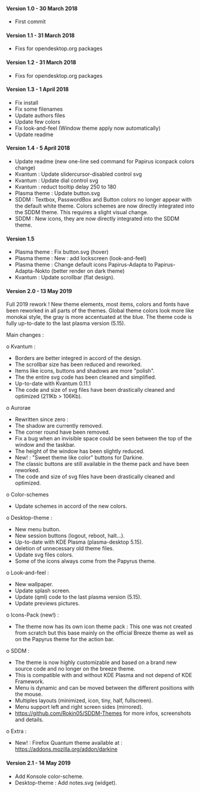 #### Version 1.0 - 30 March 2018
- First commit

#### Version 1.1 - 31 March 2018
- Fixs for opendesktop.org packages

#### Version 1.2 - 31 March 2018
- Fixs for opendesktop.org packages

#### Version 1.3 - 1 April 2018
- Fix install
- Fix some filenames
- Update authors files
- Update few colors
- Fix look-and-feel (Window theme apply now automatically)
- Update readme

#### Version 1.4 - 5 April 2018
- Update readme (new one-line sed command for Papirus iconpack colors change)
- Kvantum : Update slidercursor-disabled control svg
- Kvantum : Update dial control svg
- Kvantum : reduct tooltip delay 250 to 180
- Plasma theme : Update button.svg
- SDDM : Textbox, PasswordBox and Button colors no longer appear with the default white theme. Colors schemes are now directly integrated into the SDDM theme. This requires a slight visual change.
- SDDM : New icons, they are now directly integrated into the SDDM theme.

#### Version 1.5
- Plasma theme : Fix button.svg (hover)
- Plasma theme : New : add lockscreen (look-and-feel)
- Plasma theme : Change default icons Papirus-Adapta to Papirus-Adapta-Nokto (better render on dark theme)
- Kvantum : Update scrollbar (flat design).

#### Version 2.0 - 13 May 2019

Full 2019 rework !
New theme elements, most items, colors and fonts have been reworked in all parts of the themes.
Global theme colors look more like monokai style, the gray is more accentuated at the blue.
The theme code is fully up-to-date to the last plasma version (5.15).

Main changes :

o Kvantum :
- Borders are better integred in accord of the design.
- The scrollbar size has been reduced and reworked.
- Items like icons, buttons and shadows are more "polish".
- The the entire svg code has been cleaned and simplified.
- Up-to-date with Kvantum 0.11.1
- The code and size of svg files have been drastically cleaned and optimized (211Kb > 106Kb).

o Aurorae
- Rewritten since zero :
- The shadow are currently removed.
- The corner round have been removed.
- Fix a bug when an invisible space could be seen between the top of the window and the taskbar.
- The height of the window has been slightly reduced.
- New! : "Sweet theme like color" buttons for Darkine.
- The classic buttons are still available in the theme pack and have been reworked.
- The code and size of svg files have been drastically cleaned and optimized.

o Color-schemes
- Update schemes in accord of the new colors. 

o Desktop-theme :
- New menu button.
- New session buttons (logout, reboot, halt...).
- Up-to-date with KDE Plasma (plasma-desktop 5.15).
- deletion of unnecessary old theme files.
- Update svg files colors.
- Some of the icons always come from the Papyrus theme.

o Look-and-feel :
- New wallpaper.
- Update splash screen.
- Update (qml) code to the last plasma version (5.15).
- Update previews pictures.

o Icons-Pack (new!) :
 - The theme now has its own icon theme pack : This one was not created from scratch but this base mainly on the official Breeze theme as well as on the Papyrus theme for the action bar. 

o SDDM :
- The theme is now highly customizable and based on a brand new source code and no longer on the breeze theme.
- This is compatible with and without KDE Plasma and not depend of KDE Framework.
- Menu is dynamic and can be moved between the different positions with the mouse.
- Multiples layouts (minimized, icon, tiny, half, fullscreen).
- Menu support left and right screen sides (mirrored).
- https://github.com/Rokin05/SDDM-Themes for more infos, screenshots and details.

o Extra :
- New! : Firefox Quantum theme available at : https://addons.mozilla.org/addon/darkine


#### Version 2.1 - 14 May 2019
- Add Konsole color-scheme.
- Desktop-theme : Add notes.svg (widget).